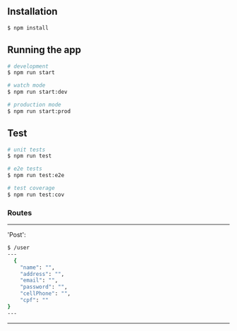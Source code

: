 ## Installation

```bash
$ npm install
```

## Running the app

```bash
# development
$ npm run start

# watch mode
$ npm run start:dev

# production mode
$ npm run start:prod
```

## Test

```bash
# unit tests
$ npm run test

# e2e tests
$ npm run test:e2e

# test coverage
$ npm run test:cov
```
### Routes

---
  'Post':
```bash
$ /user
---
  {
	"name": "",
	"address": "", 
	"email": "", 
	"password": "",
	"cellPhone": "",
	"cpf": ""
}
---
```
---


